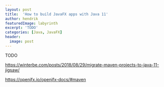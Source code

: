 ```yaml
---
layout: post
title:  'How to build JavaFX apps with Java 11'
author: hendrik
featuredImage: labyrinth
excerpt: 'TODO'
categories: [Java, JavaFX]
header:
  image: post
---
```


TODO

https://winterbe.com/posts/2018/08/29/migrate-maven-projects-to-java-11-jigsaw/

https://openjfx.io/openjfx-docs/#maven

